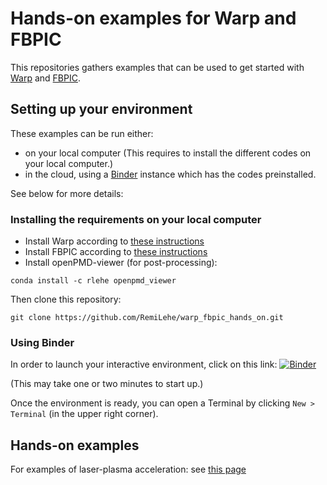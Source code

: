 # Hands-on examples for Warp and FBPIC

This repositories gathers examples that can be used to get started
with [Warp](https://bitbucket.org/berkeleylab/warp/src) and
[FBPIC](https://github.com/fbpic/fbpic).

## Setting up your environment

These examples can be run either:
- on your local computer (This requires to install the different codes on your local computer.)
- in the cloud, using a [Binder](https://mybinder.org/) instance which has the codes preinstalled.

See below for more details:

### Installing the requirements on your local computer

- Install Warp according to [these instructions](https://bitbucket.org/berkeleylab/warp/src/master/doc/)
- Install FBPIC according to [these instructions](https://fbpic.github.io/install/install_local.html)
- Install openPMD-viewer (for post-processing):
```
conda install -c rlehe openpmd_viewer
```

Then clone this repository:
```
git clone https://github.com/RemiLehe/warp_fbpic_hands_on.git
```

### Using Binder

In order to launch your interactive environment, click on this link: [![Binder](https://mybinder.org/badge.svg)](https://mybinder.org/v2/gh/RemiLehe/warp_fbpic_hands_on/protected)

(This may take one or two minutes to start up.)

Once the environment is ready, you can open a Terminal by clicking `New > Terminal`
(in the upper right corner).


## Hands-on examples

For examples of laser-plasma acceleration: see [this page](https://github.com/RemiLehe/warp_fbpic_hands_on/tree/master/examples/plasma_acceleration) 
